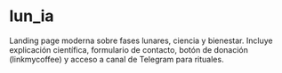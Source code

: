 # lun_ia
Landing page moderna sobre fases lunares, ciencia y bienestar. Incluye explicación científica, formulario de contacto, botón de donación (linkmycoffee) y acceso a canal de Telegram para rituales.
